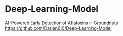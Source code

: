 # Deep-Learning-Model
AI-Powered Early Detection of Aflatoxins in Groundnuts
https://github.com/Darlen610/Deep-Learning-Model
